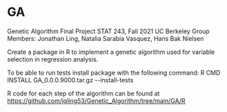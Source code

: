 # GA

Genetic Algorithm Final Project
STAT 243, Fall 2021
UC Berkeley
Group Members: Jonathan Ling, Natalia Sarabia Vasquez, Hans Bak Nielsen

Create a package in R to implement a genetic algorithm used for variable selection in regression analysis.

To be able to run tests install package with the following command: 
R CMD INSTALL GA_0.0.0.9000.tar.gz --install-tests

R code for each step of the algorithm can be found at https://github.com/jqling53/Genetic_Algorithm/tree/main/GA/R
